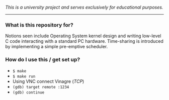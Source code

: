 *This is a university project and serves exclusively for educational purposes.*
_______________________________________________________________________________

### What is this repository for? ###

Notions seen include Operating System kernel design and writing low-level C code interacting with a standard PC hardware. Time-sharing is introduced by implementing a simple pre-emptive scheduler.

### How do I use this / get set up? ###

* `$ make`
* `$ make run`
* Using VNC connect Vinagre (*TCP*)
* `(gdb) target remote :1234`
* `(gdb) continue`
